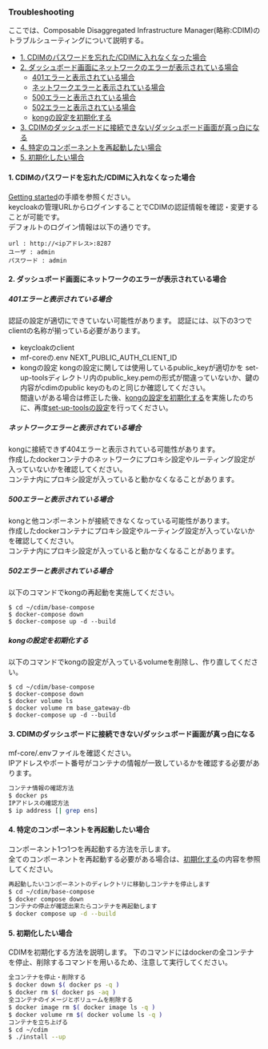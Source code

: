 ### Troubleshooting <!-- omit in toc -->
ここでは、Composable Disaggregated Infrastructure Manager(略称:CDIM)のトラブルシューティングについて説明する。
- [1. CDIMのパスワードを忘れた/CDIMに入れなくなった場合](#1-cdimのパスワードを忘れたcdimに入れなくなった場合)
- [2. ダッシュボード画面にネットワークのエラーが表示されている場合](#2-ダッシュボード画面にネットワークのエラーが表示されている場合)
  - [401エラーと表示されている場合](#401エラーと表示されている場合)
  - [ネットワークエラーと表示されている場合](#ネットワークエラーと表示されている場合)
  - [500エラーと表示されている場合](#500エラーと表示されている場合)
  - [502エラーと表示されている場合](#502エラーと表示されている場合)
  - [kongの設定を初期化する](#kongの設定を初期化する)
- [3. CDIMのダッシュボードに接続できない/ダッシュボード画面が真っ白になる](#3-cdimのダッシュボードに接続できないダッシュボード画面が真っ白になる)
- [4. 特定のコンポーネントを再起動したい場合](#4-特定のコンポーネントを再起動したい場合)
- [5. 初期化したい場合](#5-初期化したい場合)

<!-- ユースケースの実装時に問題があった場合この項目に記載する -->
#### 1. CDIMのパスワードを忘れた/CDIMに入れなくなった場合
[Getting started](../../../../getting-started/ja/setup/setup.md#2-フロントエンド)の手順を参照ください。  
keycloakの管理URLからログインすることでCDIMの認証情報を確認・変更することが可能です。  
デフォルトのログイン情報は以下の通りです。
```
url : http://<ipアドレス>:8287
ユーザ : admin
パスワード : admin
```

#### 2. ダッシュボード画面にネットワークのエラーが表示されている場合

##### 401エラーと表示されている場合
認証の設定が適切にできていない可能性があります。
認証には、以下の3つでclientの名称が揃っている必要があります。
- keycloakのclient
- mf-coreの.env  NEXT_PUBLIC_AUTH_CLIENT_ID
- kongの設定 
kongの設定に関しては使用しているpublic_keyが適切かを
set-up-toolsディレクトリ内のpublic_key.pemの形式が間違っていないか、鍵の内容がcdimのpublic keyのものと同じか確認してください。  
間違いがある場合は修正した後、[kongの設定を初期化する](#kongの設定を初期化する)を実施したのちに、再度[set-up-toolsの設定](../../../../getting-started/ja/setup/setup.md#12-gateway-の初期設定)を行ってください。  

##### ネットワークエラーと表示されている場合
kongに接続できず404エラーと表示されている可能性があります。  
作成したdockerコンテナのネットワークにプロキシ設定やルーティング設定が入っていないかを確認してください。  
コンテナ内にプロキシ設定が入っていると動かなくなることがあります。    

##### 500エラーと表示されている場合  
kongと他コンポーネントが接続できなくなっている可能性があります。  
作成したdockerコンテナにプロキシ設定やルーティング設定が入っていないかを確認してください。  
コンテナ内にプロキシ設定が入っていると動かなくなることがあります。  

##### 502エラーと表示されている場合
以下のコマンドでkongの再起動を実施してください。
```
$ cd ~/cdim/base-compose
$ docker-compose down
$ docker-compose up -d --build
```

##### kongの設定を初期化する
以下のコマンドでkongの設定が入っているvolumeを削除し、作り直してください。

```
$ cd ~/cdim/base-compose
$ docker-compose down
$ docker volume ls
$ docker volume rm base_gateway-db
$ docker-compose up -d --build
```
#### 3. CDIMのダッシュボードに接続できない/ダッシュボード画面が真っ白になる
mf-core/.envファイルを確認ください。  
IPアドレスやポート番号がコンテナの情報が一致しているかを確認する必要があります。  
```sh
コンテナ情報の確認方法
$ docker ps
IPアドレスの確認方法
$ ip address [| grep ens]
```

#### 4. 特定のコンポーネントを再起動したい場合
コンポーネント1つ1つを再起動する方法を示します。  
全てのコンポーネントを再起動する必要がある場合は、[初期化する](#5-初期化したい場合)の内容を参照してください。  
```sh
再起動したいコンポーネントのディレクトリに移動しコンテナを停止します
$ cd ~/cdim/base-compose
$ docker compose down
コンテナの停止が確認出来たらコンテナを再起動します
$ docker compose up -d --build
```

#### 5. 初期化したい場合
CDIMを初期化する方法を説明します。
下のコマンドにはdockerの全コンテナを停止、削除するコマンドを用いるため、注意して実行してください。  
```sh
全コンテナを停止・削除する
$ docker down $( docker ps -q )
$ docker rm $( docker ps -aq )
全コンテナのイメージとボリュームを削除する
$ docker image rm $( docker image ls -q )
$ docker volume rm $( docker volume ls -q )
コンテナを立ち上げる
$ cd ~/cdim
$ ./install --up
```
